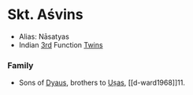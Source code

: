 # Skt. Aśvins
- Alias: Nāsatyas
- Indian [3rd](third-function.md) Function [Twins](divine-twins.md)

### Family
- Sons of [Dyaus](sky-indian.md), brothers to [Uṣas](dawn-indian.md), [[d-ward1968]]11.




